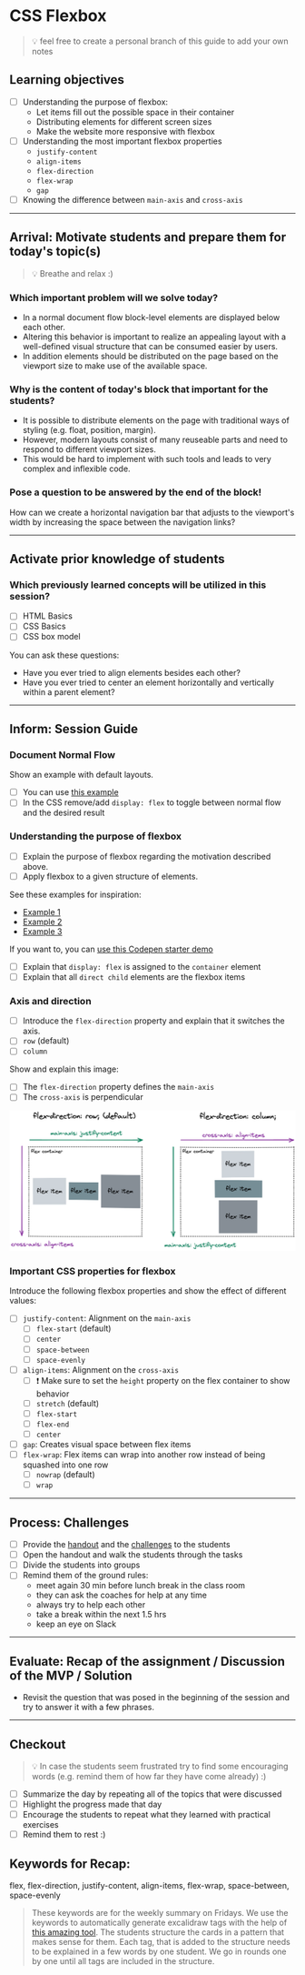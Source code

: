 # CSS Flexbox

> 💡 feel free to create a personal branch of this guide to add your own notes

## Learning objectives

- [ ] Understanding the purpose of flexbox:
  - Let items fill out the possible space in their container
  - Distributing elements for different screen sizes
  - Make the website more responsive with flexbox
- [ ] Understanding the most important flexbox properties
  - `justify-content`
  - `align-items`
  - `flex-direction`
  - `flex-wrap`
  - `gap`
- [ ] Knowing the difference between `main-axis` and `cross-axis`

---

## Arrival: Motivate students and prepare them for today's topic(s)

> 💡 Breathe and relax :)

### Which important problem will we solve today?

- In a normal document flow block-level elements are displayed below each other.
- Altering this behavior is important to realize an appealing layout with a well-defined visual
  structure that can be consumed easier by users.
- In addition elements should be distributed on the page based on the viewport size to make use of
  the available space.

### Why is the content of today's block that important for the students?

- It is possible to distribute elements on the page with traditional ways of styling (e.g. float,
  position, margin).
- However, modern layouts consist of many reuseable parts and need to respond to different viewport
  sizes.
- This would be hard to implement with such tools and leads to very complex and inflexible code.

### Pose a question to be answered by the end of the block!

How can we create a horizontal navigation bar that adjusts to the viewport's width by increasing the
space between the navigation links?

---

## Activate prior knowledge of students

### Which previously learned concepts will be utilized in this session?

- [ ] HTML Basics
- [ ] CSS Basics
- [ ] CSS box model

You can ask these questions:

- Have you ever tried to align elements besides each other?
- Have you ever tried to center an element horizontally and vertically within a parent element?

---

## Inform: Session Guide

### Document Normal Flow

Show an example with default layouts.

- [ ] You can use [this example](https://codepen.io/neuefische/pen/KKQZRMo?editors=1100)
- [ ] In the CSS remove/add `display: flex` to toggle between normal flow and the desired result

### Understanding the purpose of flexbox

- [ ] Explain the purpose of flexbox regarding the motivation described above.
- [ ] Apply flexbox to a given structure of elements.

See these examples for inspiration:

- [Example 1](https://codepen.io/neuefische/pen/YzeaKvx)
- [Example 2](https://codepen.io/neuefische/pen/rNJOBwK)
- [Example 3](https://codepen.io/neuefische/pen/VwQyxze)

If you want to, you can
[use this Codepen starter demo](https://codepen.io/neuefische/pen/xxYWBXr?editors=1010)

- [ ] Explain that `display: flex` is assigned to the `container` element
- [ ] Explain that all `direct child` elements are the flexbox items

### Axis and direction

- [ ] Introduce the `flex-direction` property and explain that it switches the axis.
- [ ] `row` (default)
- [ ] `column`

Show and explain this image:

- [ ] The `flex-direction` property defines the `main-axis`
- [ ] The `cross-axis` is perpendicular

![flex-direction-row](./assets/flex-direction.png)

### Important CSS properties for flexbox

Introduce the following flexbox properties and show the effect of different values:

- [ ] `justify-content`: Alignment on the `main-axis`
  - [ ] `flex-start` (default)
  - [ ] `center`
  - [ ] `space-between`
  - [ ] `space-evenly`
- [ ] `align-items`: Alignment on the `cross-axis`
  - [ ] ❗️ Make sure to set the `height` property on the flex container to show behavior
  - [ ] `stretch` (default)
  - [ ] `flex-start`
  - [ ] `flex-end`
  - [ ] `center`
- [ ] `gap`: Creates visual space between flex items
- [ ] `flex-wrap`: Flex items can wrap into another row instead of being squashed into one row
  - [ ] `nowrap` (default)
  - [ ] `wrap`

---

## Process: Challenges

- [ ] Provide the [handout](css-flexbox.md) and the [challenges](challenges-css-flexbox.md) to the
      students
- [ ] Open the handout and walk the students through the tasks
- [ ] Divide the students into groups
- [ ] Remind them of the ground rules:
  - meet again 30 min before lunch break in the class room
  - they can ask the coaches for help at any time
  - always try to help each other
  - take a break within the next 1.5 hrs
  - keep an eye on Slack

---

## Evaluate: Recap of the assignment / Discussion of the MVP / Solution

- Revisit the question that was posed in the beginning of the session and try to answer it with a
  few phrases.

---

## Checkout

> 💡 In case the students seem frustrated try to find some encouraging words (e.g. remind them of
> how far they have come already) :)

- [ ] Summarize the day by repeating all of the topics that were discussed
- [ ] Highlight the progress made that day
- [ ] Encourage the students to repeat what they learned with practical exercises
- [ ] Remind them to rest :)

## Keywords for Recap:

flex, flex-direction, justify-content, align-items, flex-wrap, space-between, space-evenly

> These keywords are for the weekly summary on Fridays. We use the keywords to automatically
> generate excalidraw tags with the help of
> [this amazing tool](https://github.com/F-Kirchhoff/tag-cloud-generator). The students structure
> the cards in a pattern that makes sense for them. Each tag, that is added to the structure needs
> to be explained in a few words by one student. We go in rounds one by one until all tags are
> included in the structure.
